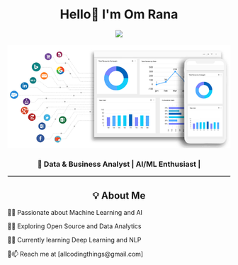 <h1 align="center"> Hello👋 I'm Om Rana </h1>
<p align="center">
  <img src="https://readme-typing-svg.herokuapp.com?font=Fira+Code&pause=1000&color=F70000&width=435&lines=Welcome+to+my+GitHub+Profile!">
</p>
<p align="center">
  <img src= File.gif alt="Banner Image">
</p>
<h3 align="center">🚀 Data & Business Analyst | AI/ML Enthusiast | </h3>
</p>
<hr style="border: 1px solid #ccc;">

<h2 align="center">💡 About Me</h2>
<p align="center">
<p>🔹🚀 Passionate about Machine Learning and AI</p> 
  
<p>🔹💡 Exploring Open Source and Data Analytics</p>  

<p>🔹🎯 Currently learning Deep Learning and NLP</p>    

<p>🔹📫 Reach me at [allcodingthings@gmail.com]</p>  

</p>
